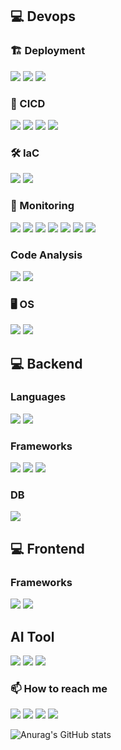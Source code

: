 ## 💻 Devops
### 🏗️ Deployment
<a href="" target="_blank"><img src="https://img.shields.io/badge/AWS-FF9900?style=for-the-badge&logo=&logoColor=FFFFFF"/></a>
<a href="" target="_blank"><img src="https://img.shields.io/badge/Kubernetes-326CE5?style=for-the-badge&logo=kubernetes&logoColor=FFFFFF"/></a>
<a href="" target="_blank"><img src="https://img.shields.io/badge/Docker-2496ED?style=for-the-badge&logo=Docker&logoColor=FFFFFF"/></a>    
### 📡 CICD
<a href="" target="_blank"><img src="https://img.shields.io/badge/Jenkins-D24939?style=for-the-badge&logo=jenkins&logoColor=FFFFFF"/></a>
<a href="" target="_blank"><img src="https://img.shields.io/badge/Github Actions-2088FF?style=for-the-badge&logo=githubactions&logoColor=FFFFFF"/></a>
<a href="" target="_blank"><img src="https://img.shields.io/badge/ArgoCD-EF7B4D?style=for-the-badge&logo=Argo&logoColor=FFFFFF"/></a>
<a href="" target="_blank"><img src="https://img.shields.io/badge/Helm-0F1689?style=for-the-badge&logo=Helm&logoColor=FFFFFF"/></a>
### 🛠️ IaC
<a href="" target="_blank"><img src="https://img.shields.io/badge/ansible-EE0000?style=for-the-badge&logo=ansible&logoColor=FFFFFF"/></a>
<a href="" target="_blank"><img src="https://img.shields.io/badge/terraform-844FBA?style=for-the-badge&logo=terraform&logoColor=FFFFFF"/></a>
### 🔎 Monitoring
<a href="" target="_blank"><img src="https://img.shields.io/badge/ElasticSearch-005571?style=for-the-badge&logo=elasticsearch&logoColor=FFFFFF"/></a>
<a href="" target="_blank"><img src="https://img.shields.io/badge/Kibana-005571?style=for-the-badge&logo=kibana&logoColor=FFFFFF"/></a>
<a href="" target="_blank"><img src="https://img.shields.io/badge/Fluentd-0E83C8?style=for-the-badge&logo=fluentd&logoColor=FFFFFF"/></a>
<a href="" target="_blank"><img src="https://img.shields.io/badge/opensearch-005EB8?style=for-the-badge&logo=opensearch&logoColor=FFFFFF"/></a>
<a href="" target="_blank"><img src="https://img.shields.io/badge/fluentbit-49BDA5?style=for-the-badge&logo=fluentbit&logoColor=FFFFFF"/></a>
<a href="" target="_blank"><img src="https://img.shields.io/badge/Prometheus-E6522C?style=for-the-badge&logo=prometheus&logoColor=FFFFFF"/></a>
<a href="" target="_blank"><img src="https://img.shields.io/badge/Grafana-F46800?style=for-the-badge&logo=grafana&logoColor=FFFFFF"/></a>

### Code Analysis
<a href="" target="_blank"><img src="https://img.shields.io/badge/sonarqube-4E9BCD?style=for-the-badge&logo=sonarqube&logoColor=FFFFFF"/></a>
<a href="" target="_blank"><img src="https://img.shields.io/badge/sonarcloud-F3702A?style=for-the-badge&logo=sonarcloud&logoColor=FFFFFF"/></a>

### 🖥️ OS
<a href="" target="_blank"><img src="https://img.shields.io/badge/ubuntu-E95420?style=for-the-badge&logo=ubuntu&logoColor=FFFFFF"/></a>
<a href="" target="_blank"><img src="https://img.shields.io/badge/centos-262577?style=for-the-badge&logo=centos&logoColor=FFFFFF"/></a>

## 💻 Backend
### Languages
<a href="" target="_blank"><img src="https://img.shields.io/badge/java-E11F20?style=for-the-badge&logo=&logoColor=FFFFFF"/></a>
<a href="" target="_blank"><img src="https://img.shields.io/badge/python-3776AB?style=for-the-badge&logo=python&logoColor=FFFFFF"/></a>
### Frameworks
<a href="" target="_blank"><img src="https://img.shields.io/badge/spring-boot-#6DB33F?style=for-the-badge&logo=spring boot&logoColor=FFFFFF"/></a>
<a href="" target="_blank"><img src="https://img.shields.io/badge/django-092E20?style=for-the-badge&logo=django&logoColor=FFFFFF"/></a>
<a href="" target="_blank"><img src="https://img.shields.io/badge/FastAPI-005571?style=for-the-badge&logo=fastapi"/></a>
### DB
<a href="" target="_blank"><img src="https://img.shields.io/badge/mysql-4479A1?style=for-the-badge&logo=mysql&logoColor=FFFFFF"/></a>

## 💻 Frontend
### Frameworks
<a href="" target="_blank"><img src="https://img.shields.io/badge/react-61DAFB?style=for-the-badge&logo=react&logoColor=FFFFFF"/></a>
<a href="" target="_blank"><img src="https://img.shields.io/badge/vue-4FC08D?style=for-the-badge&logo=vue&logoColor=FFFFFF"/></a>


## AI Tool
<a href="" target="_blank"><img src="https://img.shields.io/badge/chatGPT-74aa9c?style=for-the-badge&logo=openai&logoColor=white"/></a>
<a href="" target="_blank"><img src="https://img.shields.io/badge/github_copilot-8957E5?style=for-the-badge&logo=github-copilot&logoColor=white"/></a>
<a href="" target="_blank"><img src="https://img.shields.io/badge/cursor-000000?style=for-the-badge&logo=&logoColor=white"/></a>

### 📫 How to reach me
<a href="https://velog.io/@whddms310/posts" target="_blank"><img src="https://img.shields.io/badge/whddms310-20C997?style=for-the-badge&logo=velog&logoColor=FFFFFF"/></a>
<a href="https://www.linkedin.com/in/jong-eun-lee-5094ab240/" target="_blank"><img src="https://img.shields.io/badge/Jong Eun LEE-0A66C2?style=for-the-badge&logo=linkedin&logoColor=FFFFFF"/></a>
<a href="https://www.facebook.com/sleepyowl310" target="_blank"><img src="https://img.shields.io/badge/Jong Eun LEE-0866FF?style=for-the-badge&logo=facebook&logoColor=FFFFFF"/></a>
<a href="" target="_blank"><img src="https://img.shields.io/badge/whddms1208@gmail.com-EA4335?style=for-the-badge&logo=Gmail&logoColor=FFFFFF"/></a>

![Anurag's GitHub stats](https://github-readme-stats.vercel.app/api?username=JongEunLee310&show_icons=true&theme=blue-green)


<!--
**JongEunLee/JongEunLee310** is a ✨ _special_ ✨ repository because its `README.md` (this file) appears on your GitHub profile.

Here are some ideas to get you started:

- 🔭 I’m currently working on ...
- 🌱 I’m currently learning ...
- 👯 I’m looking to collaborate on ...
- 🤔 I’m looking for help with ...
- 💬 Ask me about ...
- 📫 How to reach me: ...
- 😄 Pronouns: ...
- ⚡ Fun fact: ...
-->
